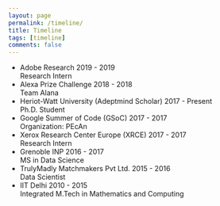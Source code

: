 ```yaml
---
layout: page
permalink: /timeline/
title: Timeline
tags: [timeline]
comments: false
---
```


<ul class="timeline">

<!-- Item 8 -->
<li>
	<div class="direction-r">
		<div class="flag-wrapper">
			<span class="flag">Adobe Research</span>
			<span class="time-wrapper"><span class="time">2019 - 2019</span></span>
		</div>
		<div class="desc">Research Intern</div>
	</div>
</li>

<!-- Item 7 -->
<li>
	<div class="direction-r">
		<div class="flag-wrapper">
			<span class="flag">Alexa Prize Challenge</span>
			<span class="time-wrapper"><span class="time">2018 - 2018</span></span>
		</div>
		<div class="desc">Team Alana</div>
	</div>
</li>


<!-- Item 6 -->
<li>
	<div class="direction-r">
		<div class="flag-wrapper">
			<span class="flag">Heriot-Watt University (Adeptmind Scholar)</span>
			<span class="time-wrapper"><span class="time">2017 - Present</span></span>
		</div>
		<div class="desc">Ph.D. Student</div>
	</div>
</li>


<!-- Item 5 -->
<li>
	<div class="direction-r">
		<div class="flag-wrapper">
			<span class="flag">Google Summer of Code (GSoC)</span>
			<span class="time-wrapper"><span class="time">2017 - 2017</span></span>
		</div>
		<div class="desc">Organization: PEcAn</div>
	</div>
</li>


<!-- Item 4 -->
<li>
	<div class="direction-r">
		<div class="flag-wrapper">
			<span class="flag">Xerox Research Center Europe (XRCE)</span>
			<span class="time-wrapper"><span class="time">2017 - 2017</span></span>
		</div>
		<div class="desc">Research Intern</div>
	</div>
</li>

<!-- Item 3 -->
<li>
	<div class="direction-l">
		<div class="flag-wrapper">
			<span class="flag">Grenoble INP</span>
			<span class="time-wrapper"><span class="time">2016 - 2017</span></span>
		</div>
		<div class="desc">MS in Data Science</div>
	</div>
</li>

<!-- Item 2 -->
<li>
	<div class="direction-l">
		<div class="flag-wrapper">
			<span class="flag">TrulyMadly Matchmakers Pvt Ltd.</span>
			<span class="time-wrapper"><span class="time">2015 - 2016</span></span>
		</div>
		<div class="desc">Data Scientist</div>
	</div>
</li>


<!-- Item 1 -->
<li>
	<div class="direction-r">
		<div class="flag-wrapper">
			<span class="flag">IIT Delhi</span>
			<span class="time-wrapper"><span class="time">2010 - 2015</span></span>
		</div>
		<div class="desc">Integrated M.Tech in Mathematics and Computing</div>
	</div>
</li>

</ul>
